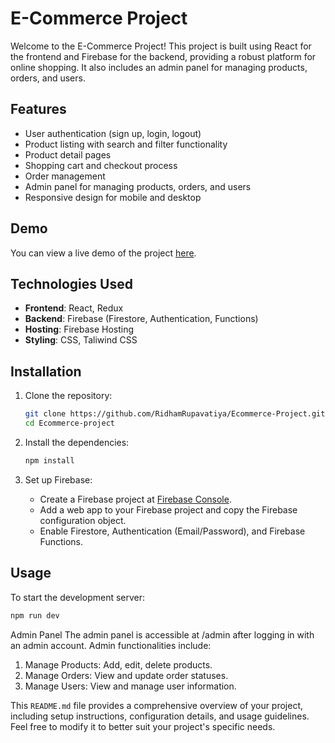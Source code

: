 # E-Commerce Project

Welcome to the E-Commerce Project! This project is built using React for the frontend and Firebase for the backend, providing a robust platform for online shopping. It also includes an admin panel for managing products, orders, and users.

## Features

- User authentication (sign up, login, logout)
- Product listing with search and filter functionality
- Product detail pages
- Shopping cart and checkout process
- Order management
- Admin panel for managing products, orders, and users
- Responsive design for mobile and desktop

## Demo

You can view a live demo of the project [here](#).

## Technologies Used

- **Frontend**: React, Redux
- **Backend**: Firebase (Firestore, Authentication, Functions)
- **Hosting**: Firebase Hosting
- **Styling**: CSS, Taliwind CSS

## Installation

1. Clone the repository:

    ```bash
    git clone https://github.com/RidhamRupavatiya/Ecommerce-Project.git
    cd Ecommerce-project
    ```

2. Install the dependencies:

    ```bash
    npm install
    ```

3. Set up Firebase:

    - Create a Firebase project at [Firebase Console](https://console.firebase.google.com/).
    - Add a web app to your Firebase project and copy the Firebase configuration object.
    - Enable Firestore, Authentication (Email/Password), and Firebase Functions.

## Usage

To start the development server:

```bash 
npm run dev
```

Admin Panel
The admin panel is accessible at /admin after logging in with an admin account. Admin functionalities include:

1. Manage Products: Add, edit, delete products.
2. Manage Orders: View and update order statuses.
3. Manage Users: View and manage user information.


This `README.md` file provides a comprehensive overview of your project, including setup instructions, configuration details, and usage guidelines. Feel free to modify it to better suit your project's specific needs.
